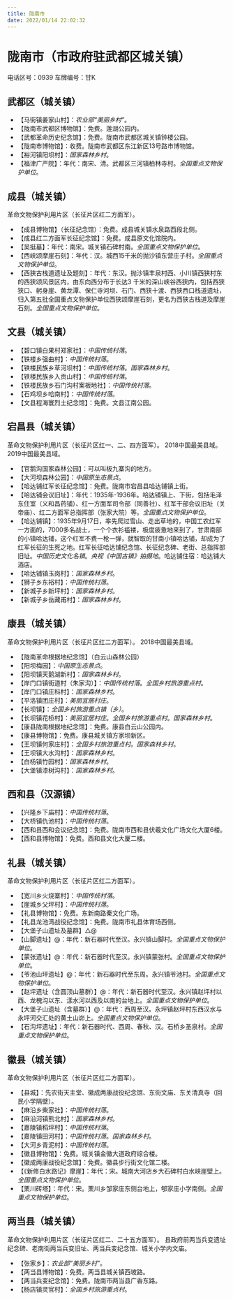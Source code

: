 ```yaml
---
title: 陇南市
date: 2022/01/14 22:02:32
---
```


# 陇南市（市政府驻武都区城关镇）
电话区号：0939
车牌编号：甘K
## 武都区（城关镇）
* 【马街镇姜家山村】：*农业部“美丽乡村”*。
* 【陇南市武都区博物馆】：免费。莲湖公园内。
* 【武都革命历史纪念馆】：免费。陇南市武都区城关镇钟楼公园。
* 【陇南市博物馆】：收费。陇南市武都区东江新区13号路市博物馆。
* 【裕河镇阳坝村】：*国家森林乡村*。
* 【福津广严院】：年代：南宋、清。武都区三河镇柏林寺村。*全国重点文物保护单位*。
## 成县（城关镇）
革命文物保护利用片区（长征片区红二方面军）。
* 【成县博物馆】（长征纪念馆）：免费。成县城关镇水泉路西段北侧。
* 【成县红二方面军长征纪念馆】：免费。成县原文化馆院内。
* 【吴挺墓】：年代：南宋。城关镇石碑村南。*全国重点文物保护单位*。
* 【西峡颂摩崖石刻】：年代：汉。城西15千米的抛沙镇东营庄子村。*全国重点文物保护单位*。
* 【西狭古栈道遗址及题刻】：年代：东汉。抛沙镇丰泉村西、小川镇西狭村东的西狭颂风景区内，由东向西分布于长达3 千米的深山峡谷西狭内，包括西狭狭口、躬身崖、黄龙潭、保仁寺河坝、石门、西狭十渡、西狭西口栈道遗址，归入第五批全国重点文物保护单位西狭颂摩崖石刻，更名为西狭古栈道及摩崖石刻。*全国重点文物保护单位*。
## 文县（城关镇）
* 【碧口镇白果村郑家社】：*中国传统村落*。
* 【铁楼乡强曲村】：*中国传统村落*。
* 【铁楼民族乡草河坝村】：*中国传统村落*。*国家森林乡村*。
* 【铁楼民族乡入贡山村】：*中国传统村落*。
* 【铁楼民族乡石门沟村案板地社】：*中国传统村落*。
* 【石鸡坝乡哈南村】：*中国传统村落*。
* 【文县程海寰烈士纪念馆】：免费。文县江南公园。
## 宕昌县（城关镇）
革命文物保护利用片区（长征片区红一、二、四方面军）。
2018中国最美县域。
2019中国最美县域。
* 【官鹅沟国家森林公园】：可以叫板九寨沟的地方。
* 【大河坝森林公园】：*中国原生态景点*。
* 【哈达铺红军长征纪念馆】：免费。陇南市宕昌县哈达铺镇上街。
* 【哈达铺会议旧址】：年代：1935年-1936年。哈达铺镇上、下街，包括毛泽东住室（义和昌药铺）、红一方面军司令部（同善社）、红军干部会议旧址（关帝庙）、红二方面军总指挥部（张家大院）等。*全国重点文物保护单位*。
* 【哈达铺镇】：1935年9月17日，率先爬过雪山、走出草地的，中国工农红军一方面的，7000多名战士，一个个衣衫褴褛，极度疲惫地来到了，甘肃南部的小镇哈达铺，这个红军不费一枪一弹，就智取的甘南小镇哈达铺，却成为了红军长征的生死之地。红军长征哈达铺纪念馆、长征纪念碑、老街、总指挥部旧址。*中国历史文化名镇*。*央视《中国古镇》拍摄地*。哈达铺住宿：哈达铺大酒店。
* 【哈达铺镇玉岗村】：*国家森林乡村*。
* 【狮子乡东裕村】：*中国传统村落*。
* 【新城子乡新坪村】：*国家森林乡村*。
* 【新城子乡岳藏甫村】：*国家森林乡村*。
## 康县（城关镇）
革命文物保护利用片区（长征片区红二方面军）。
2018中国最美县域。
* 【陇南革命根据地纪念馆】（白云山森林公园）
* 【阳坝梅园】：*中国原生态景点*。
* 【阳坝镇天鹅湖新村】：*国家森林乡村*。
* 【岸门口镇街道村（朱家沟）】：*中国传统村落*。*全国乡村旅游重点村*。
* 【岸门口镇庄科村】：*国家森林乡村*。
* 【平洛镇团庄村】：*美丽宜居村庄*。
* 【长坝镇】：*全国乡村旅游重点镇（乡）*。
* 【长坝镇花桥村】：*美丽宜居村庄*。*全国乡村旅游重点村*。*国家森林乡村*。
* 【康县陇南根据地纪念馆】：免费。康县白云山公园内。
* 【康县博物馆】：免费。康县城关镇方家坝新区。
* 【王坝镇何家庄村】：*全国乡村旅游重点村*。*国家森林乡村*。
* 【王坝镇大水沟村】：*国家森林乡村*。
* 【白杨镇竹园村】：*国家森林乡村*。
* 【大堡镇漆树沟村】：*国家森林乡村*。
## 西和县（汉源镇）
* 【兴隆乡下庙村】：*中国传统村落*。
* 【大桥镇仇池村】：*中国传统村落*。
* 【西和县西和会议纪念馆】：免费。陇南市西和县伏羲文化广场文化大厦6楼。
* 【西和县博物馆】：免费。西和县文化大厦二楼。
## 礼县（城关镇）
革命文物保护利用片区（长征片区红二方面军）。
* 【宽川乡火烧寨村】：*中国传统村落*。
* 【崖城乡父坪村】：*中国传统村落*。
* 【礼县博物馆】：免费。东新南路秦文化广场。
* 【礼县龙池湾战役纪念馆】：免费。陇南市礼县体育场西侧。
* 【大堡子山遗址及墓群】△@
* 【山脚遗址】@：年代：新石器时代至汉。永兴镇山脚村。*全国重点文物保护单位*。
* 【蒙张遗址】@：年代：新石器时代至汉。永兴镇蒙张村。*全国重点文物保护单位*。
* 【爷池山坪遗址】@：年代：新石器时代至东周。永兴镇爷池村。*全国重点文物保护单位*。
* 【赵坪遗址（含圆顶山墓群）】@：年代：新石器时代至汉。永兴镇赵坪村以西、龙槐沟以东、漾水河以西及以南的台地上。*全国重点文物保护单位*。
* 【大堡子山遗址（含墓群）】@：年代：西周至汉。永坪镇赵坪村东西汉水与永坪河交汇处的黄土山峁上。*全国重点文物保护单位*。
* 【石沟坪遗址】：年代：新石器时代、西周、春秋、汉。石桥乡圣泉村。*全国重点文物保护单位*。

## 徽县（城关镇）
革命文物保护利用片区（长征片区红二方面军）。

* 【县城】：先农街天主堂、徽成两康战役纪念馆、东街文庙、东关清真寺（回民小学隔壁）。
* 【麻沿乡柴家社】：*中国传统村落*。
* 【麻沿河镇熊北村】：*国家森林乡村*。
* 【嘉陵镇稻坪村】：*中国传统村落*。
* 【嘉陵镇田河村】：*中国传统村落*。*国家森林乡村*。
* 【大河乡青泥村】：*中国传统村落*。
* 【徽县博物馆】：免费。城关镇金徽大道政府综合楼。
* 【徽成两康战役纪念馆】：免费。徽县步行街文化馆二楼。
* 【《新修白水路记》摩崖】：年代：宋。城南大河店乡大石碑村白水峡崖壁上。*全国重点文物保护单位*。
* 【栗川砖塔】：年代：宋。栗川乡邹家庄东侧台地上，郇家庄小学南侧。*全国重点文物保护单位*。
## 两当县（城关镇）
革命文物保护利用片区（长征片区红二、二十五方面军）。
县政府前两当兵变遗址纪念碑、老南街两当兵变旧址、两当兵变纪念馆、城关小学内文庙。
* 【张家乡】：*农业部“美丽乡村”*。
* 【两当县博物馆】：免费。两当县城关镇西坡路。
* 【两当兵变纪念馆】：免费。陇南市两当县广香东路。
* 【杨店镇灵官村】：*全国乡村旅游重点村*。
